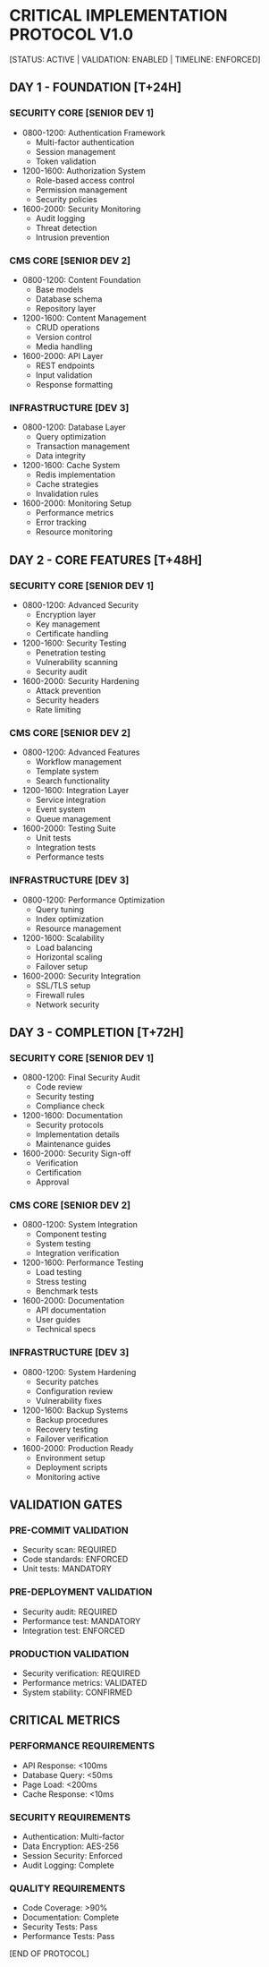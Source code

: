 # CRITICAL IMPLEMENTATION PROTOCOL V1.0
[STATUS: ACTIVE | VALIDATION: ENABLED | TIMELINE: ENFORCED]

## DAY 1 - FOUNDATION [T+24H]

### SECURITY CORE [SENIOR DEV 1]
- 0800-1200: Authentication Framework
  - Multi-factor authentication
  - Session management
  - Token validation
- 1200-1600: Authorization System
  - Role-based access control
  - Permission management
  - Security policies
- 1600-2000: Security Monitoring
  - Audit logging
  - Threat detection
  - Intrusion prevention

### CMS CORE [SENIOR DEV 2]
- 0800-1200: Content Foundation
  - Base models
  - Database schema
  - Repository layer
- 1200-1600: Content Management
  - CRUD operations
  - Version control
  - Media handling
- 1600-2000: API Layer
  - REST endpoints
  - Input validation
  - Response formatting

### INFRASTRUCTURE [DEV 3]
- 0800-1200: Database Layer
  - Query optimization
  - Transaction management
  - Data integrity
- 1200-1600: Cache System
  - Redis implementation
  - Cache strategies
  - Invalidation rules
- 1600-2000: Monitoring Setup
  - Performance metrics
  - Error tracking
  - Resource monitoring

## DAY 2 - CORE FEATURES [T+48H]

### SECURITY CORE [SENIOR DEV 1]
- 0800-1200: Advanced Security
  - Encryption layer
  - Key management
  - Certificate handling
- 1200-1600: Security Testing
  - Penetration testing
  - Vulnerability scanning
  - Security audit
- 1600-2000: Security Hardening
  - Attack prevention
  - Security headers
  - Rate limiting

### CMS CORE [SENIOR DEV 2]
- 0800-1200: Advanced Features
  - Workflow management
  - Template system
  - Search functionality
- 1200-1600: Integration Layer
  - Service integration
  - Event system
  - Queue management
- 1600-2000: Testing Suite
  - Unit tests
  - Integration tests
  - Performance tests

### INFRASTRUCTURE [DEV 3]
- 0800-1200: Performance Optimization
  - Query tuning
  - Index optimization
  - Resource management
- 1200-1600: Scalability
  - Load balancing
  - Horizontal scaling
  - Failover setup
- 1600-2000: Security Integration
  - SSL/TLS setup
  - Firewall rules
  - Network security

## DAY 3 - COMPLETION [T+72H]

### SECURITY CORE [SENIOR DEV 1]
- 0800-1200: Final Security Audit
  - Code review
  - Security testing
  - Compliance check
- 1200-1600: Documentation
  - Security protocols
  - Implementation details
  - Maintenance guides
- 1600-2000: Security Sign-off
  - Verification
  - Certification
  - Approval

### CMS CORE [SENIOR DEV 2]
- 0800-1200: System Integration
  - Component testing
  - System testing
  - Integration verification
- 1200-1600: Performance Testing
  - Load testing
  - Stress testing
  - Benchmark tests
- 1600-2000: Documentation
  - API documentation
  - User guides
  - Technical specs

### INFRASTRUCTURE [DEV 3]
- 0800-1200: System Hardening
  - Security patches
  - Configuration review
  - Vulnerability fixes
- 1200-1600: Backup Systems
  - Backup procedures
  - Recovery testing
  - Failover verification
- 1600-2000: Production Ready
  - Environment setup
  - Deployment scripts
  - Monitoring active

## VALIDATION GATES

### PRE-COMMIT VALIDATION
- Security scan: REQUIRED
- Code standards: ENFORCED
- Unit tests: MANDATORY

### PRE-DEPLOYMENT VALIDATION
- Security audit: REQUIRED
- Performance test: MANDATORY
- Integration test: ENFORCED

### PRODUCTION VALIDATION
- Security verification: REQUIRED
- Performance metrics: VALIDATED
- System stability: CONFIRMED

## CRITICAL METRICS

### PERFORMANCE REQUIREMENTS
- API Response: <100ms
- Database Query: <50ms
- Page Load: <200ms
- Cache Response: <10ms

### SECURITY REQUIREMENTS
- Authentication: Multi-factor
- Data Encryption: AES-256
- Session Security: Enforced
- Audit Logging: Complete

### QUALITY REQUIREMENTS
- Code Coverage: >90%
- Documentation: Complete
- Security Tests: Pass
- Performance Tests: Pass

[END OF PROTOCOL]
